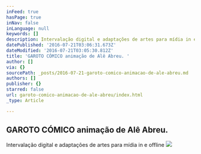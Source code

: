 ```yaml
---
inFeed: true
hasPage: true
inNav: false
inLanguage: null
keywords: []
description: Intervalação digital e adaptações de artes para mídia in e offline
datePublished: '2016-07-21T03:06:31.673Z'
dateModified: '2016-07-21T03:05:30.812Z'
title: 'GAROTO CÓMICO animação de Alê Abreu. '
author: []
via: {}
sourcePath: _posts/2016-07-21-garoto-comico-animacao-de-ale-abreu.md
authors: []
publisher: {}
starred: false
url: garoto-comico-animacao-de-ale-abreu/index.html
_type: Article

---
```

## GAROTO CÓMICO animação de Alê Abreu. 

Intervalação digital e adaptações de artes para mídia in e offline
![](https://the-grid-user-content.s3-us-west-2.amazonaws.com/1a92588b-b0bb-48ee-8cd5-aa5416944d1e.gif)